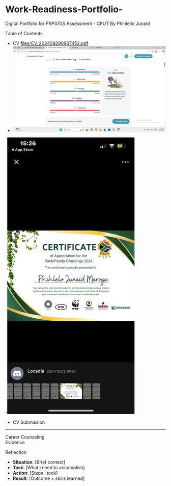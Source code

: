 # Work-Readiness-Portfolio-
Digital Portfolio for PRP370S Assessment - CPUT 
 By   Phihlello Junaid

Table of Contents  
  

 - CV [files/CV_202409280937452.pdf](CV_202409280937452.pdf)
 - <img src="/Screenshot%20(45).png" alt="My Results" width="500" />
 -<img src="/WhatsApp%20Image%202025-05-21%20at%2015.28.09_31d36ec3.jpg" alt="Personality Test Results" width="400" />
 - CV Submission
 
---
Career Counseling  
Evidence  

Reflection 
- **Situation**: [Brief context]  
- **Task**: [What i need to accomplish]  
- **Action**: [Steps i took]  
- **Result**: [Outcome + skills learned]  
